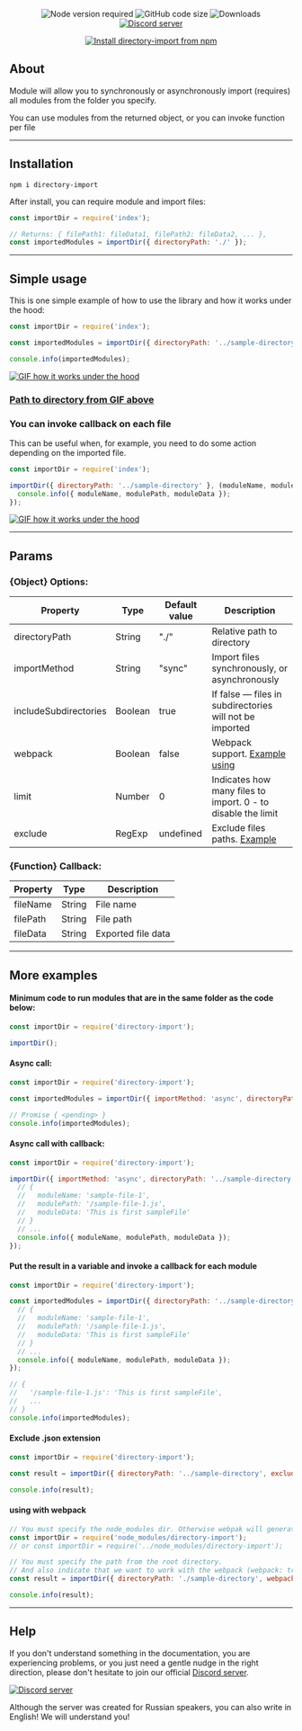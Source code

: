 <!--suppress HtmlDeprecatedAttribute -->
<div align="center">
  <p>
    <img src="https://img.shields.io/node/v/directory-import" alt="Node version required">
    <img src="https://img.shields.io/github/languages/code-size/KiiDii/directory-import" alt="GitHub code size">
    <img src="https://img.shields.io/npm/dt/directory-import" alt="Downloads">
    <a href="https://discord.gg/ADFYZtJ">
      <img src="https://img.shields.io/discord/219557939466338304?label=Discord%20chat%20(rus)" alt="Discord server">
    </a>
  </p>
  <p>
    <a href="https://nodei.co/npm/directory-import">
      <img src="https://nodei.co/npm/directory-import.png?compact=true" alt="Install directory-import from npm">
    </a>
  </p>
</div>

## About
Module will allow you to synchronously or asynchronously import (requires) all modules from the folder you specify.

You can use modules from the returned object, or you can invoke function per file
___
## Installation
```
npm i directory-import
```
After install, you can require module and import files:

```javascript
const importDir = require('index');

// Returns: { filePath1: fileData1, filePath2: fileData2, ... },
const importedModules = importDir({ directoryPath: './' });
```
___
## Simple usage
This is one simple example of how to use the library and how it works under the hood:

```javascript
const importDir = require('index');

const importedModules = importDir({ directoryPath: '../sample-directory' });

console.info(importedModules);
```
<a href="https://github.com/KiiDii/directory-import/blob/master/media/directory-import-example.gif">
  <img src="https://github.com/KiiDii/directory-import/blob/master/media/directory-import-example.gif?raw=true" alt="GIF how it works under the hood">
</a>

### [Path to directory from GIF above][pathToDirectoryFromGif]

### You can invoke callback on each file
This can be useful when, for example, you need to do some action depending on the imported file.

```javascript
const importDir = require('index');

importDir({ directoryPath: '../sample-directory' }, (moduleName, modulePath, moduleData) => {
  console.info({ moduleName, modulePath, moduleData });
});
```
<a href="https://github.com/KiiDii/directory-import/blob/master/media/directory-import-example-with-callback.gif">
  <img src="https://github.com/KiiDii/directory-import/blob/master/media/directory-import-example-with-callback.gif?raw=true" alt="GIF how it works under the hood">
</a>

___
## Params

### {Object} Options:
|        Property        |   Type   | Default value |                          Description                          |
|------------------------|----------|---------------|---------------------------------------------------------------|
| directoryPath          | String   | "./"          | Relative path to directory                                    | 
| importMethod           | String   | "sync"        | Import files synchronously, or asynchronously                 |
| includeSubdirectories  | Boolean  | true          | If false — files in subdirectories will not be imported       |
| webpack                | Boolean  | false         | Webpack support. [Example using][webpackExample]                            |
| limit                  | Number   | 0             | Indicates how many files to import. 0 - to disable the limit  |
| exclude                | RegExp   | undefined     | Exclude files paths. [Example][regex101]                      |

### {Function} Callback:
| Property |   Type   |     Description     |
|----------|----------|---------------------|
| fileName | String   | File name           |
| filePath | String   | File path           |
| fileData | String   | Exported file data  |

___
## More examples

#### Minimum code to run modules that are in the same folder as the code below:

```javascript
const importDir = require('directory-import');

importDir();
```

#### Async call:

```javascript
const importDir = require('directory-import');

const importedModules = importDir({ importMethod: 'async', directoryPath: '../sample-directory' });

// Promise { <pending> }
console.info(importedModules);
```

#### Async call with callback:

```javascript
const importDir = require('directory-import');

importDir({ importMethod: 'async', directoryPath: '../sample-directory' }, (moduleName, modulePath, moduleData) => {
  // {
  //   moduleName: 'sample-file-1',
  //   modulePath: '/sample-file-1.js',
  //   moduleData: 'This is first sampleFile'
  // }
  // ...
  console.info({ moduleName, modulePath, moduleData });
});
```

#### Put the result in a variable and invoke a callback for each module

```javascript
const importDir = require('directory-import');

const importedModules = importDir({ directoryPath: '../sample-directory' }, (moduleName, modulePath, moduleData) => {
  // {
  //   moduleName: 'sample-file-1',
  //   modulePath: '/sample-file-1.js',
  //   moduleData: 'This is first sampleFile'
  // }
  // ...
  console.info({ moduleName, modulePath, moduleData });
});

// {
//   '/sample-file-1.js': 'This is first sampleFile',
//   ...
// }
console.info(importedModules);
```

#### Exclude .json extension
```javascript
const importDir = require('directory-import');

const result = importDir({ directoryPath: '../sample-directory', exclude: /.json$/g });

console.info(result);
```

#### using with webpack
```javascript
// You must specify the node_modules dir. Otherwise webpak will generate an error
const importDir = require('node_modules/directory-import');
// or const importDir = require('../node_modules/directory-import');

// You must specify the path from the root directory.
// And also indicate that we want to work with the webpack (webpack: true)
const result = importDir({ directoryPath: './sample-directory', webpack: true });

console.info(result);
```

___
## Help
If you don't understand something in the documentation, you are experiencing problems, or you just need a gentle nudge in the right direction, please don't hesitate to join our official [Discord server][discordServer].

<a href="https://discord.gg/ADFYZtJ">
  <img src="https://img.shields.io/discord/219557939466338304?label=Discord%20chat%20(rus)" alt="Discord server">
</a>

Although the server was created for Russian speakers, you can also write in English! We will understand you!

[pathToDirectoryFromGif]: https://github.com/KiiDii/directory-import/tree/master/sample-directory
[regex101]: https://regex101.com/r/mp8lkk/1
[webpackExample]: https://github.com/KiiDii/directory-import#using-with-webpack
[discordServer]: https://discord.gg/ADFYZtJ
[jsFileIcon]: https://www.flaticon.com/svg/static/icons/svg/2306/2306122.svg "Logo Title Text 2"
